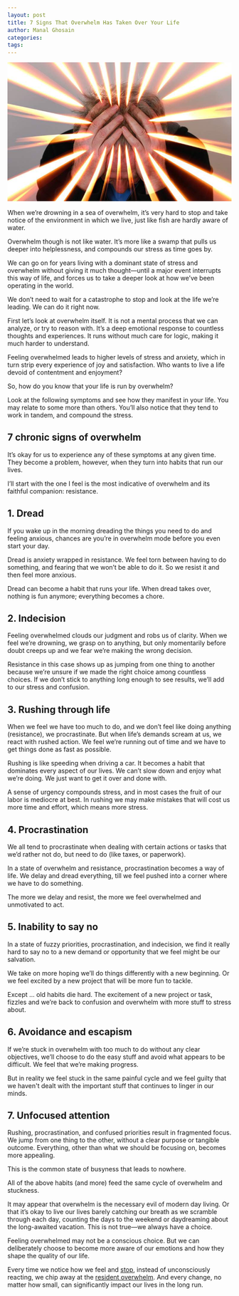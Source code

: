 ```yaml
---
layout: post
title: 7 Signs That Overwhelm Has Taken Over Your Life
author: Manal Ghosain
categories:
tags:
---
```


![Feeling stressed](/images/stressed.jpg)

When we’re drowning in a sea of overwhelm, it’s very hard to stop and take notice of the environment in which we live, just like fish are hardly aware of water. 

Overwhelm though is not like water. It’s more like a swamp that pulls us deeper into helplessness, and compounds our stress as time goes by. 

We can go on for years living with a dominant state of stress and overwhelm without giving it much thought—until a major event interrupts this way of life, and forces us to take a deeper look at how we’ve been operating in the world. 

We don’t need to wait for a catastrophe to stop and look at the life we’re leading. We can do it right now. 

First let’s look at overwhelm itself. It is not a mental process that we can analyze, or try to reason with. It’s a deep emotional response to countless thoughts and experiences. It runs without much care for logic, making it much harder to understand. 

Feeling overwhelmed leads to higher levels of stress and anxiety, which in turn strip every experience of joy and satisfaction. Who wants to live a life devoid of contentment and enjoyment? 

So, how do you know that your life is run by overwhelm? 

Look at the following symptoms and see how they manifest in your life. You may relate to some more than others. You’ll also notice that they tend to work in tandem, and compound the stress. 

## 7 chronic signs of overwhelm

It’s okay for us to experience any of these symptoms at any given time. They become a problem, however, when they turn into habits that run our lives. 

I’ll start with the one I feel is the most indicative of overwhelm and its faithful companion: resistance. 

## 1. Dread

If you wake up in the morning dreading the things you need to do and feeling anxious, chances are you’re in overwhelm mode before you even start your day. 

Dread is anxiety wrapped in resistance. We feel torn between having to do something, and fearing that we won’t be able to do it. So we resist it and then feel more anxious. 

Dread can become a habit that runs your life. When dread takes over, nothing is fun anymore; everything becomes a chore. 

## 2. Indecision

Feeling overwhelmed clouds our judgment and robs us of clarity. When we feel we’re drowning, we grasp on to anything, but only momentarily before doubt creeps up and we fear we’re making the wrong decision. 

Resistance in this case shows up as jumping from one thing to another because we’re unsure if we made the right choice among countless choices. If we don’t stick to anything long enough to see results, we’ll add to our stress and confusion. 

## 3. Rushing through life

When we feel we have too much to do, and we don’t feel like doing anything (resistance), we procrastinate. But when life’s demands scream at us, we react with rushed action. We feel we’re running out of time and we have to get things done as fast as possible. 

Rushing is like speeding when driving a car. It becomes a habit that dominates every aspect of our lives. We can’t slow down and enjoy what we’re doing. We just want to get it over and done with. 

A sense of urgency compounds stress, and in most cases the fruit of our labor is mediocre at best. In rushing we may make mistakes that will cost us more time and effort, which means more stress. 

## 4. Procrastination

We all tend to procrastinate when dealing with certain actions or tasks that we’d rather not do, but need to do (like taxes, or paperwork). 

In a state of overwhelm and resistance, procrastination becomes a way of life. We delay and dread everything, till we feel pushed into a corner where we have to do something. 

The more we delay and resist, the more we feel overwhelmed and unmotivated to act. 

## 5. Inability to say no

In a state of fuzzy priorities, procrastination, and indecision, we find it really hard to say no to a new demand or opportunity that we feel might be our salvation. 

We take on more hoping we’ll do things differently with a new beginning. Or we feel excited by a new project that will be more fun to tackle. 

Except ... old habits die hard. The excitement of a new project or task, fizzles and we’re back to confusion and overwhelm with more stuff to stress about. 

## 6. Avoidance and escapism

If we’re stuck in overwhelm with too much to do without any clear objectives, we’ll choose to do the easy stuff and avoid what appears to be difficult. We feel that we’re making progress. 

But in reality we feel stuck in the same painful cycle and we feel guilty that we haven't dealt with the important stuff that continues to linger in our minds. 

## 7. Unfocused attention

Rushing, procrastination, and confused priorities result in fragmented focus. We jump from one thing to the other, without a clear purpose or tangible outcome. Everything, other than what we should be focusing on, becomes more appealing. 

This is the common state of busyness that leads to nowhere. 

All of the above habits (and more) feed the same cycle of overwhelm and stuckness. 

It may appear that overwhelm is the necessary evil of modern day living. Or that it’s okay to live our lives barely catching our breath as we scramble through each day, counting the days to the weekend or daydreaming about the long-awaited vacation. This is not true—we always have a choice. 

Feeling overwhelmed may not be a conscious choice. But we can deliberately choose to become more aware of our emotions and how they shape the quality of our life. 

Every time we notice how we feel and [stop](/deal-with-overwhelm-by-doing-nothing/), instead of unconsciously reacting, we chip away at the [resident overwhelm](/how-to-overcome-feeling-overwhelmed-and-start-moving/). And every change, no matter how small, can significantly impact our lives in the long run.